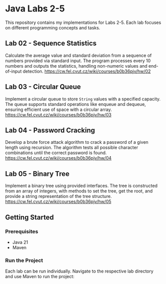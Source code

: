 # Java Labs 2-5

This repository contains my implementations for Labs 2-5. Each lab focuses on different programming concepts and tasks.

## Lab 02 - Sequence Statistics

Calculate the average value and standard deviation from a sequence of numbers provided via standard input. The program processes every 10 numbers and outputs the statistics, handling non-numeric values and end-of-input detection.
https://cw.fel.cvut.cz/wiki/courses/b0b36pjv/hw/02
## Lab 03 - Circular Queue

Implement a circular queue to store `String` values with a specified capacity. The queue supports standard operations like enqueue and dequeue, ensuring efficient use of space with a circular array.
https://cw.fel.cvut.cz/wiki/courses/b0b36pjv/hw/03
## Lab 04 - Password Cracking

Develop a brute force attack algorithm to crack a password of a given length using recursion. The algorithm tests all possible character combinations until the correct password is found.
https://cw.fel.cvut.cz/wiki/courses/b0b36pjv/hw/04
## Lab 05 - Binary Tree

Implement a binary tree using provided interfaces. The tree is constructed from an array of integers, with methods to set the tree, get the root, and provide a string representation of the tree structure.
https://cw.fel.cvut.cz/wiki/courses/b0b36pjv/hw/05
## Getting Started

### Prerequisites

- Java 21
- Maven


### Run the Project

Each lab can be run individually. Navigate to the respective lab directory and use Maven to run the project:
